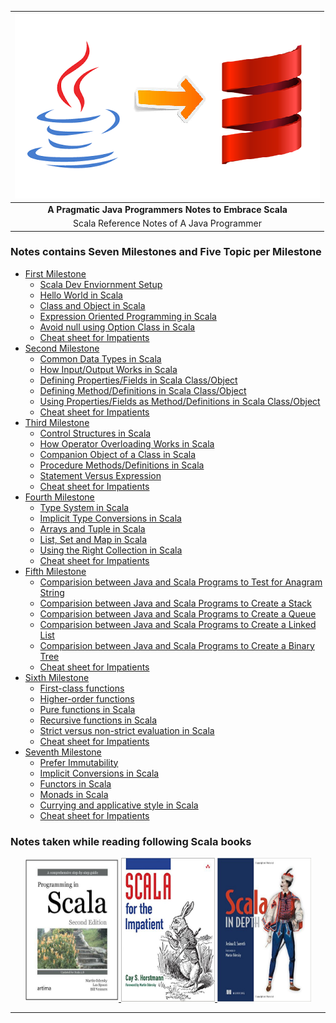 | ![](/assets/intro/java-to-scala.png)|
| :---: |
| **A Pragmatic Java Programmers Notes to Embrace Scala** |
| Scala Reference Notes of A Java Programmer |

### Notes contains Seven Milestones and Five Topic per Milestone
- [First Milestone](first-milestone/first-milestone.md)
    - [Scala Dev Enviornment Setup](first-milestone/setup.md)
    - [Hello World in Scala](first-milestone/hello-world.md)
    - [Class and Object in Scala](first-milestone/class-and-object.md)
    - [Expression Oriented Programming in Scala](first-milestone/expression-oriented-programming.md)
	- [Avoid null using Option Class in Scala](first-milestone/option.md)
    - [Cheat sheet for Impatients](first-milestone/cheat-sheet.md)
-  [Second Milestone](second-milestone/second-milestone.md)
    - [Common Data Types in Scala](second-milestone/common-types.md)
    - [How Input/Output Works in Scala](second-milestone/input-and-output.md)
    - [Defining Properties/Fields in Scala Class/Object](second-milestone/values-variables-and-methods.md)
    - [Defining Method/Definitions in Scala Class/Object](second-milestone/methods.md)
    - [Using Properties/Fields as Method/Definitions in Scala Class/Object](second-milestone/variables-and-definitions.md)
    - [Cheat sheet for Impatients](second-milestone/cheat-sheet.md)
-  [Third Milestone](third-milestone/third-milestone.md)
    - [Control Structures in Scala](third-milestone/looping-in-scala.md)
    - [How Operator Overloading Works in Scala](third-milestone/operator-overloading.md)
    - [Companion Object of a Class in Scala](third-milestone/companion-object.md)
    - [Procedure Methods/Definitions in Scala](third-milestone/procedures.md)
    - [Statement Versus Expression]()
    - [Cheat sheet for Impatients](third-milestone/cheat-sheet.md)
-  [Fourth Milestone](fourth-milestone/fourth-milestone.md)
	- [Type System in Scala](fourth-milestone/type-system.md)
	- [Implicit Type Conversions in Scala](fourth-milestone/implicit-conversions.md)
    - [Arrays and Tuple in Scala](fourth-milestone/array-tuple.md)
    - [List, Set and Map in Scala](fourth-milestone/list-set-map.md)
	- [Using the Right Collection in Scala](fourth-milestone/right-collection.md)
    - [Cheat sheet for Impatients](fourth-milestone/cheat-sheet.md)
-  [Fifth Milestone](fifth-milestone/fifth-milestone.md)
    - [Comparision between Java and Scala Programs to Test for Anagram String](fifth-milestone/anagram-test.md)
    - [Comparision between Java and Scala Programs to Create a Stack](fifth-milestone/stack.md)
    - [Comparision between Java and Scala Programs to Create a Queue](fifth-milestone/queue.md)
    - [Comparision between Java and Scala Programs to Create a Linked List](fifth-milestone/linked-list.md)
    - [Comparision between Java and Scala Programs to Create a Binary Tree](fifth-milestone/binary-tree.md)
    - [Cheat sheet for Impatients](fifth-milestone/cheat-sheet.md)
-  [Sixth Milestone](sixth-milestone/sixth-milestone.md)
    - [First-class functions](sixth-milestone/first-class-functions.md)
    - [Higher-order functions](sixth-milestone/higher-order-functions.md)
    - [Pure functions in Scala](sixth-milestone/pure-functions.md)
    - [Recursive functions in Scala](sixth-milestone/recursive-functions.md)
    - [Strict versus non-strict evaluation in Scala](sixth-milestone/strict-versus-non-strict-evaluation.md)
    - [Cheat sheet for Impatients](sixth-milestone/cheat-sheet.md)
-  [Seventh Milestone](seventh-milestone/seventh-milestone.md)
    - [Prefer Immutability](seventh-milestone/prefer-immutability.md)
    - [Implicit Conversions in Scala](seventh-milestone/implicits.md)
    - [Functors in Scala](seventh-milestone/functors.md)
    - [Monads in Scala](seventh-milestone/monads.md)
    - [Currying and applicative style in Scala](seventh-milestone/currying.md)
    - [Cheat sheet for Impatients](seventh-milestone/cheat-sheet.md)

### Notes taken while reading following Scala books
<p align="center">
  <a href="https://booksites.artima.com/programming_in_scala_2ed">
  	<img src="/assets/intro/pis.png" height="230" width="150"/>
  </a>
    <a href="http://www.horstmann.com/scala/index.html">
  	<img src="/assets/intro/sfi.png" height="230" width="150"/>
  </a>
    <a href="https://www.manning.com/books/scala-in-depth">
  	<img src="/assets/intro/sid.png" height="230" width="150"/>
  </a>
</p>

---




